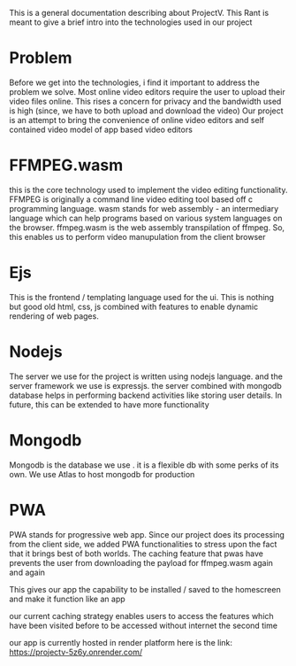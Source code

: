 This is a general documentation describing about ProjectV. This Rant is meant to give a brief intro into the technologies used in our project


# Problem
Before we get into the technologies, i find it important to address the problem we solve. Most online video editors require the user  to upload their video files online. This rises a concern for privacy and the bandwidth used is high (since, we have to both upload and download the video)
Our project is an attempt to bring the convenience of online video editors and self contained video model of app based video editors

# FFMPEG.wasm

this is the core technology used to implement the video editing functionality. FFMPEG is originally a command line video editing tool based off c programming language. 
wasm stands for web assembly - an intermediary language which can help programs based on various system languages on the browser.
ffmpeg.wasm is the web assembly transpilation of ffmpeg. So, this enables us to perform video manupulation from the client browser

# Ejs

This is the frontend / templating language used for the ui. This is nothing but  good old html, css, js combined with  features to enable dynamic rendering of web pages.

# Nodejs

The server we use for the project is written using nodejs language. and the server framework we use is expressjs. the server combined with mongodb database helps in performing backend activities like storing user details. In future, this can be extended to have more functionality

#  Mongodb
Mongodb is the database we use . it is a flexible db with some perks of its own. We use Atlas to host mongodb for production 

# PWA
PWA stands for progressive web app. Since our project does its processing from the client side, we added PWA functionalities to stress upon the fact that it brings best of both worlds. The caching feature that pwas have prevents the user from downloading the payload for ffmpeg.wasm again and again

This gives  our app the capability to be installed / saved to the homescreen and make it function like an app

our current caching strategy enables users to access the features which have been visited before to be accessed without  internet the second time

our app is currently hosted in render platform  here is the link: 
https://projectv-5z6y.onrender.com/
